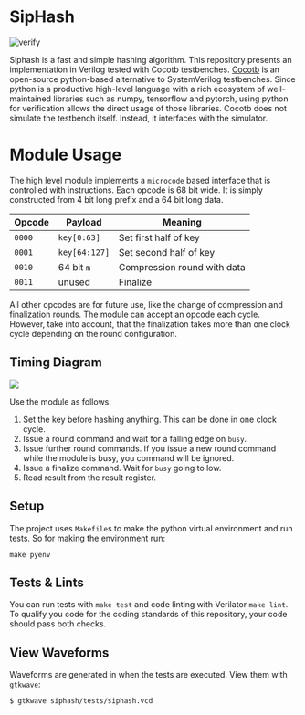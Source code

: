 # SipHash
![verify](https://github.com/hydroid7/siphash/actions/workflows/verify.yml/badge.svg)

Siphash is a fast and simple hashing algorithm. This repository presents an implementation in Verilog tested with Cocotb testbenches.
[Cocotb](https://github.com/cocotb/cocotb) is an open-source python-based alternative to SystemVerilog testbenches. Since python is a productive high-level language with a rich ecosystem of well-maintained libraries such as numpy, tensorflow and pytorch, using python for verification allows the direct usage of those libraries. Cocotb does not simulate the testbench itself. Instead, it interfaces with the simulator.

# Module Usage
The high level module implements a `microcode` based interface that is controlled with instructions. Each opcode is 68 bit wide.
It is simply constructed from 4 bit long prefix and a 64 bit long data.

|Opcode  |  Payload    | Meaning|
|--------|-------------|--------|
|`0000`  |`key[0:63]`  | Set first half of key|
|`0001`  |`key[64:127]`| Set second half of key|
|`0010`  | 64 bit `m`  | Compression round with data|
|`0011`  | unused      | Finalize|

All other opcodes are for future use, like the change of compression and finalization rounds.
The module can accept an opcode each cycle. However, take into account, that the finalization takes more than one clock cycle depending on the round configuration.

## Timing Diagram

<img src="https://svg.wavedrom.com/%7Bsignal%3A%20%5B%0A%20%20%7Bname%3A%20%27clk%27%2C%20wave%3A%20%27p.......%7C...%7C..%27%7D%2C%0A%20%20%5B%27Control%27%2C%0A%20%20%09%7Bname%3A%20%27rst_n%27%2C%20wave%3A%20%27101.....%7C...%7C..%27%7D%2C%0A%20%20%20%7Bname%3A%20%27we%27%2C%20wave%3A%20%270..1..0.%7C.10%7Cxx%27%2C%20node%3A%20%27...0%27%7D%2C%0A%20%20%20%7Bname%3A%20%27cmd%5B68%3A0%5D%27%2C%20wave%3A%20%270..335xx%7Cx4x%7Cxx%27%2C%20data%3A%20%5B%27key%5B63%3A0%5D%27%2C%20%27key%5B127%3A0%5D%27%2C%20%27round%27%2C%20%27finalize%27%5D%2C%20node%3A%20%27...1......%27%7D%2C%0A%20%20%5D%2C%0A%20%20%5B%27Result%27%2C%0A%20%20%09%7Bname%3A%20%27busy%27%2C%20wave%3A%20%270.....1.%7C.01%7C0.%27%2C%20node%3A%20%27......2%27%7D%2C%0A%20%20%20%7Bname%3A%20%27result%5B63%3A0%5D%27%2C%20wave%3A%20%270.......%7C...%7C2.%27%2C%20data%3A%20%5B%27result%27%5D%2C%20node%3A%20%27.............3%27%7D%0A%20%20%5D%0A%5D%2C%0A%20%20config%3A%20%7B%20hscale%3A%201.5%2C%20skin%3A%20%27default%27%20%7D%2C%0A%20%20head%3A%20%7B%0A%20%20text%3A%20%27SipHash%20module%20usage%27%0A%20%20%7D%0A%7D%0A" />

Use the module as follows:

1. Set the key before hashing anything. This can be done in one clock cycle.
2. Issue a round command and wait for a falling edge on `busy`. 
3. Issue further round commands. If you issue a new round command while the module is busy, you command will be ignored.
4. Issue a finalize command. Wait for `busy` going to low.
5. Read result from the result register.

## Setup

The project uses `Makefile`s to make the python virtual environment and run tests.
So for making the environment run:
```
make pyenv
```

## Tests & Lints

You can run tests with `make test` and code linting with Verilator `make lint`. To qualify you code for the coding standards of this repository, your code should pass both checks.

## View Waveforms

Waveforms are generated in when the tests are executed. View them with `gtkwave`:
```bash
$ gtkwave siphash/tests/siphash.vcd
```
